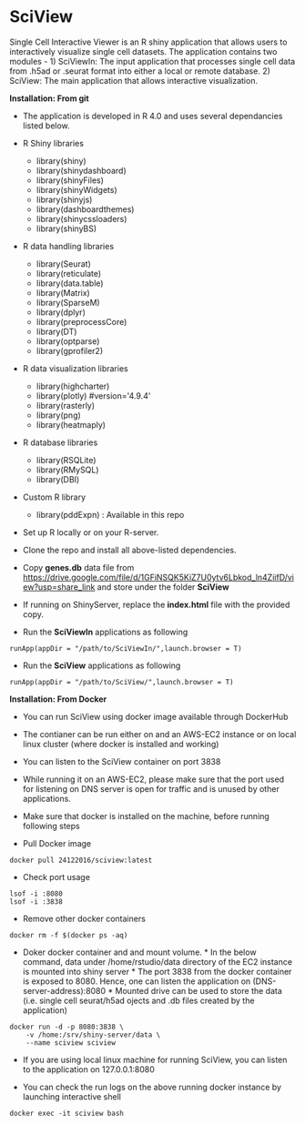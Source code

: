 # SciView

Single Cell Interactive Viewer is an R shiny application that allows users to interactively visualize single cell datasets. The application contains two modules - 1) SciViewIn: The input application that processes single cell data from .h5ad or .seurat format into either a local or remote database. 2) SciView: The main application that allows interactive visualization. 

**Installation: From git**
- The application is developed in R 4.0 and uses several dependancies listed below. 
- R Shiny libraries
    * library(shiny)
    * library(shinydashboard)
    * library(shinyFiles)
    * library(shinyWidgets)
    * library(shinyjs)
    * library(dashboardthemes)
    * library(shinycssloaders)
    * library(shinyBS)
- R data handling libraries
    * library(Seurat)
    * library(reticulate)
    * library(data.table)
    * library(Matrix)
    * library(SparseM)
    * library(dplyr)
    * library(preprocessCore)
    * library(DT)
    * library(optparse)
    * library(gprofiler2)
- R data visualization libraries
    * library(highcharter)
    * library(plotly) #version='4.9.4'
    * library(rasterly)
    * library(png)
    * library(heatmaply)
- R database libraries
    * library(RSQLite)
    * library(RMySQL)
    * library(DBI)
- Custom R library
    * library(pddExpn) : Available in this repo

- Set up R locally or on your R-server. 
- Clone the repo and install all above-listed dependencies.
- Copy **genes.db** data file from https://drive.google.com/file/d/1GFiNSQK5KiZ7U0ytv6Lbkod_ln4ZiifD/view?usp=share_link and store under the folder **SciView**
- If running on ShinyServer, replace the **index.html** file with the provided copy. 

- Run the **SciViewIn** applications as following
```
runApp(appDir = "/path/to/SciViewIn/",launch.browser = T)
```
- Run the **SciView** applications as following
```
runApp(appDir = "/path/to/SciView/",launch.browser = T)
```

**Installation: From Docker**
- You can run SciView using docker image available through DockerHub 
- The contianer can be run either on and an AWS-EC2 instance or on local linux cluster (where docker is installed and working)
- You can listen to the SciView container on port 3838
- While running it on an AWS-EC2, please make sure that the port used for listening on DNS server is open for traffic and is unused by other applications.
- Make sure that docker is installed on the machine, before running following steps

- Pull Docker image
```
docker pull 24122016/sciview:latest
```
- Check port usage
```
lsof -i :8080 
lsof -i :3838 
```

- Remove other docker containers
```
docker rm -f $(docker ps -aq) 
```

- Doker docker container and and mount volume.
      * In the below command, data under /home/rstudio/data directory of the EC2 instance is mounted into shiny server
      * The port 3838 from the docker container is exposed to 8080. Hence, one can listen the application on (DNS-server-address):8080
      * Mounted drive can be used to store the data (i.e. single cell seurat/h5ad ojects and .db files created by the application)

```
docker run -d -p 8080:3838 \
    -v /home:/srv/shiny-server/data \
    --name sciview sciview
```

- If you are using local linux machine for running SciView, you can listen to the application on 127.0.0.1:8080

- You can check the run logs on the above running docker instance by launching interactive shell

```
docker exec -it sciview bash

```








